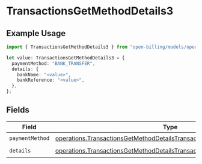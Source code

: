 # TransactionsGetMethodDetails3

## Example Usage

```typescript
import { TransactionsGetMethodDetails3 } from "open-billing/models/operations";

let value: TransactionsGetMethodDetails3 = {
  paymentMethod: "BANK_TRANSFER",
  details: {
    bankName: "<value>",
    bankReference: "<value>",
  },
};
```

## Fields

| Field                                                                                                                                                                | Type                                                                                                                                                                 | Required                                                                                                                                                             | Description                                                                                                                                                          |
| -------------------------------------------------------------------------------------------------------------------------------------------------------------------- | -------------------------------------------------------------------------------------------------------------------------------------------------------------------- | -------------------------------------------------------------------------------------------------------------------------------------------------------------------- | -------------------------------------------------------------------------------------------------------------------------------------------------------------------- |
| `paymentMethod`                                                                                                                                                      | [operations.TransactionsGetMethodDetailsTransactionsResponsePaymentMethod](../../models/operations/transactionsgetmethoddetailstransactionsresponsepaymentmethod.md) | :heavy_check_mark:                                                                                                                                                   | N/A                                                                                                                                                                  |
| `details`                                                                                                                                                            | [operations.TransactionsGetMethodDetailsTransactionsResponseDetails](../../models/operations/transactionsgetmethoddetailstransactionsresponsedetails.md)             | :heavy_check_mark:                                                                                                                                                   | N/A                                                                                                                                                                  |